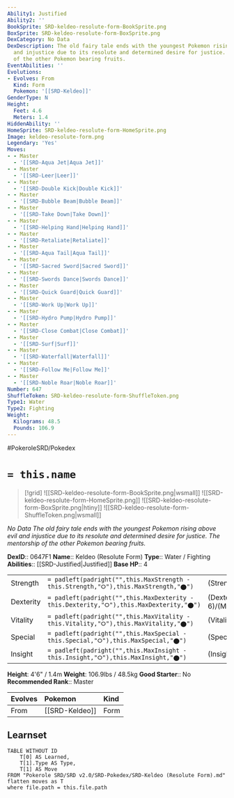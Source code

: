 ```yaml
---
Ability1: Justified
Ability2: ''
BookSprite: SRD-keldeo-resolute-form-BookSprite.png
BoxSprite: SRD-keldeo-resolute-form-BoxSprite.png
DexCategory: No Data
DexDescription: The old fairy tale ends with the youngest Pokemon rising above evil
  and injustice due to its resolute and determined desire for justice. The mentorship
  of the other Pokemon bearing fruits.
EventAbilities: ''
Evolutions:
- Evolves: From
  Kind: Form
  Pokemon: '[[SRD-Keldeo]]'
GenderType: N
Height:
  Feet: 4.6
  Meters: 1.4
HiddenAbility: ''
HomeSprite: SRD-keldeo-resolute-form-HomeSprite.png
Image: keldeo-resolute-form.png
Legendary: 'Yes'
Moves:
- - Master
  - '[[SRD-Aqua Jet|Aqua Jet]]'
- - Master
  - '[[SRD-Leer|Leer]]'
- - Master
  - '[[SRD-Double Kick|Double Kick]]'
- - Master
  - '[[SRD-Bubble Beam|Bubble Beam]]'
- - Master
  - '[[SRD-Take Down|Take Down]]'
- - Master
  - '[[SRD-Helping Hand|Helping Hand]]'
- - Master
  - '[[SRD-Retaliate|Retaliate]]'
- - Master
  - '[[SRD-Aqua Tail|Aqua Tail]]'
- - Master
  - '[[SRD-Sacred Sword|Sacred Sword]]'
- - Master
  - '[[SRD-Swords Dance|Swords Dance]]'
- - Master
  - '[[SRD-Quick Guard|Quick Guard]]'
- - Master
  - '[[SRD-Work Up|Work Up]]'
- - Master
  - '[[SRD-Hydro Pump|Hydro Pump]]'
- - Master
  - '[[SRD-Close Combat|Close Combat]]'
- - Master
  - '[[SRD-Surf|Surf]]'
- - Master
  - '[[SRD-Waterfall|Waterfall]]'
- - Master
  - '[[SRD-Follow Me|Follow Me]]'
- - Master
  - '[[SRD-Noble Roar|Noble Roar]]'
Number: 647
ShuffleToken: SRD-keldeo-resolute-form-ShuffleToken.png
Type1: Water
Type2: Fighting
Weight:
  Kilograms: 48.5
  Pounds: 106.9
---
```


#PokeroleSRD/Pokedex

# `= this.name`

> [!grid]
> ![[SRD-keldeo-resolute-form-BookSprite.png|wsmall]]
> ![[SRD-keldeo-resolute-form-HomeSprite.png]]
> ![[SRD-keldeo-resolute-form-BoxSprite.png|htiny]]
> ![[SRD-keldeo-resolute-form-ShuffleToken.png|wsmall]]


*No Data*
*The old fairy tale ends with the youngest Pokemon rising above evil and injustice due to its resolute and determined desire for justice. The mentorship of the other Pokemon bearing fruits.*

**DexID**:: 0647F1
**Name**:: Keldeo (Resolute Form)
**Type**:: Water / Fighting
**Abilities**:: [[SRD-Justified|Justified]]
**Base HP**:: 4

|           |                                                                                        |                                          |
| --------- | -------------------------------------------------------------------------------------- | ---------------------------------------- |
| Strength  | `= padleft(padright("",this.MaxStrength - this.Strength,"⭘"),this.MaxStrength,"⬤")`    | (Strength::6)/(MaxStrength::6)   |
| Dexterity | `= padleft(padright("",this.MaxDexterity - this.Dexterity,"⭘"),this.MaxDexterity,"⬤")` | (Dexterity:: 6)/(MaxDexterity::6) |
| Vitality  | `= padleft(padright("",this.MaxVitality - this.Vitality,"⭘"),this.MaxVitality,"⬤")`    | (Vitality::6)/(MaxVitality::6)   |
| Special   | `= padleft(padright("",this.MaxSpecial - this.Special,"⭘"),this.MaxSpecial,"⬤")`       | (Special::7)/(MaxSpecial::7)     |
| Insight   | `= padleft(padright("",this.MaxInsight - this.Insight,"⭘"),this.MaxInsight,"⬤")`       | (Insight::5)/(MaxInsight::5)     |

**Height**: 4'6" / 1.4m
**Weight**: 106.9lbs / 48.5kg
**Good Starter**:: No
**Recommended Rank**:: Master

| Evolves   | Pokemon        | Kind   |
|:----------|:---------------|:-------|
| From      | [[SRD-Keldeo]] | Form   |

## Learnset

```dataview
TABLE WITHOUT ID
    T[0] AS Learned,
    T[1].Type AS Type,
    T[1] AS Move
FROM "Pokerole SRD/SRD v2.0/SRD-Pokedex/SRD-Keldeo (Resolute Form).md"
flatten moves as T
where file.path = this.file.path
```
